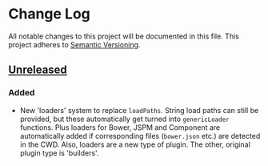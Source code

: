 # Change Log
All notable changes to this project will be documented in this file.
This project adheres to [Semantic Versioning](http://semver.org/).

## [Unreleased][unreleased]
### Added
- New 'loaders' system to replace `loadPaths`. String load paths can still be provided, but these automatically get turned into `genericLoader` functions. Plus loaders for Bower, JSPM and Component are automatically added if corresponding files (`bower.json` etc.) are detected in the CWD. Also, loaders are a new type of plugin. The other, original plugin type is 'builders'.


<!-- EXAMPLE:
## [0.0.8] - 2015-02-17
### Changed
- Update year to match in every README example.

### Fixed
- Fix typos in recent README changes.
- Update outdated unreleased diff link.
 -->

[unreleased]: https://github.com/exhibitjs/exhibit/compare/v0.1.0...HEAD

